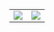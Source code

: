 
<!--
**ElSueno323/ElSueno323** is a ✨ _special_ ✨ repository because its `README.md` (this file) appears on your GitHub profile.

Here are some ideas to get you started:

- 🔭 I’m currently working on ...
- 🌱 I’m currently learning ...
- 👯 I’m looking to collaborate on ...
- 🤔 I’m looking for help with ...
- 💬 Ask me about ...
- 📫 How to reach me: ...
- 😄 Pronouns: ...
- ⚡ Fun fact: ...
-->

<div align="center">
  <table >
    <tr>
            <td><img src="https://github-readme-stats.vercel.app/api?username=ElSueno323&show_icons=true&theme=cobalt&rank_icon=github" /></td>
      <td><img src="https://github-readme-stats.vercel.app/api/top-langs/?username=ElSueno323&theme=cobalt&layout=pie&hide=TeX,PostScript,HTML" /></td>
    </tr>
  </table>
  
</div>
